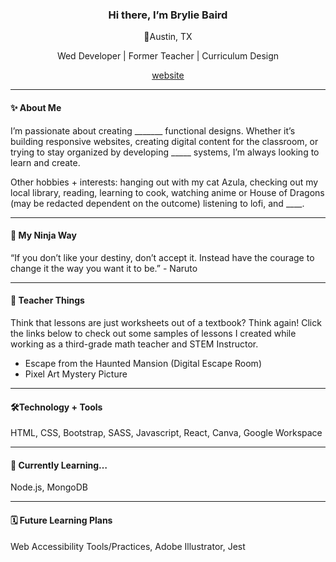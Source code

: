 <h3 align="center">Hi there, I’m Brylie Baird</h3>
<p align="center">📍Austin, TX</p>
<p align="center">Wed Developer | Former Teacher | Curriculum Design</p>
<p align="center"><ins><a href="https://bryliebaird.org/">website</a></ins></p>
<hr>

<h4>✨ About Me</h4>
<p>I’m passionate about creating _______ functional designs. Whether it’s building responsive websites, creating digital content for the classroom, or trying to stay organized by developing _____ systems, I’m always looking to learn and create.</p>
<p>Other hobbies + interests: hanging out with my cat Azula, checking out my local library, reading, learning to cook, watching anime or House of Dragons (may be redacted dependent on the outcome) listening to lofi, and ____.</p> 
<hr>
<h4>🥷 My Ninja Way</h4>
<p>“If you don’t like your destiny, don’t accept it. Instead have the courage to change it the way you want it to be.” - Naruto</p>
<hr>
<h4>🍎 Teacher Things</h4>
<p>Think that lessons are just worksheets out of a textbook? Think again! Click the links below to check out some samples of lessons I created while working as a third-grade math teacher and STEM Instructor.</p> 
<ul>
  <li>Escape from the Haunted Mansion (Digital Escape Room)</li>
  <li>Pixel Art Mystery Picture</li>
</ul>
<hr>
<h4>🛠️Technology + Tools</h4>
<p>HTML, CSS, Bootstrap, SASS, Javascript, React, Canva, Google Workspace</p>
<hr>
<h4>📖 Currently Learning…</h4>
<p>Node.js, MongoDB</p>
<hr>
<h4>🗓️ Future Learning Plans</h4>
<p>Web Accessibility Tools/Practices, Adobe Illustrator, Jest</p> 


<!--
Here are some ideas to get you started:
## Hi there 👋 I'm Brylie Baird
- 🔭 I’m currently working on ...
- 🌱 I’m currently learning ...
- 👯 I’m looking to collaborate on ...
- 🤔 I’m looking for help with ...
- 💬 Ask me about ...
- 📫 How to reach me: ...
- 😄 Pronouns: ...
- ⚡ Fun fact: ...
-->
